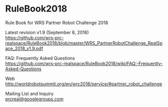 # RuleBook2018
Rule Book for WRS Partner Robot Challenge 2018

Latest revision v1.9 (September 8, 2018)  
https://github.com/wrs-prc-realspace/RuleBook2018/blob/master/WRS_PartnerRobotChallenge_RealSpace_2018_v1.9.pdf

FAQ: Frequently Asked Questions  
https://github.com/wrs-prc-realspace/RuleBook2018/wiki/FAQ:-Frequently-Asked-Questions

Web
http://worldrobotsummit.org/en/wrc2018/service/#partner_robot_challenge

Mailing List and Inquiry  
prcreal@googlegroups.com
